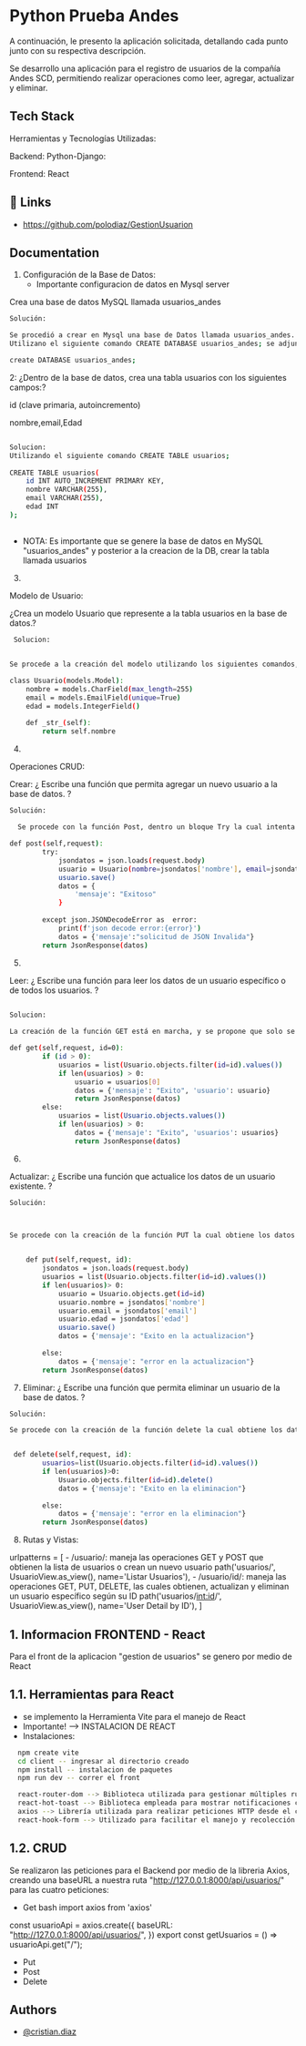 # Python Prueba Andes

A continuación, le presento la aplicación solicitada, detallando cada punto junto con su respectiva descripción. 

Se desarrollo una aplicación para el registro de usuarios de la compañía Andes SCD, permitiendo realizar operaciones como leer, agregar, actualizar y eliminar. 


## Tech Stack



Herramientas y Tecnologías Utilizadas: 

  

Backend:  Python-Django:  

  

Frontend: React 
## 🔗 Links
- https://github.com/polodiaz/GestionUsuarion


## Documentation

1) Configuración de la Base de Datos:
   - Importante configuracion de datos en Mysql server

Crea una base de datos MySQL llamada usuarios_andes 

  
```bash
Solución: 

Se procedió a crear en Mysql una base de Datos llamada usuarios_andes. 
Utilizano el siguiente comando CREATE DATABASE usuarios_andes; se adjunta Ejemplo.

create DATABASE usuarios_andes;
```
 



2:  ¿Dentro de la base de datos, crea una tabla usuarios con los siguientes campos:? 



id (clave primaria, autoincremento) 



nombre,email,Edad 

 
```bash

Solucion:
Utilizando el siguiente comando CREATE TABLE usuarios; 
 
CREATE TABLE usuarios( 
    id INT AUTO_INCREMENT PRIMARY KEY, 
    nombre VARCHAR(255), 
    email VARCHAR(255), 
    edad INT 
); 
  
```
- NOTA: Es importante que se genere la base de datos en MySQL "usuarios_andes" y posterior a la creacion de la DB, crear la tabla llamada usuarios



3.

Modelo de Usuario: 

¿Crea un modelo Usuario que represente a la tabla usuarios en la base de datos.? 
 

```bash
 Solucion:  
 

Se procede a la creación del modelo utilizando los siguientes comandos, creando una clase con los campos solicitados, los cuales coinciden con la información de la base de datos: 

class Usuario(models.Model):
    nombre = models.CharField(max_length=255)
    email = models.EmailField(unique=True)
    edad = models.IntegerField()

    def _str_(self):
        return self.nombre

```  


4.

Operaciones CRUD: 

 
Crear: ¿ Escribe una función que permita agregar un nuevo usuario a la base de datos. ? 

 
 
```bash
Solución: 
 
  Se procede con la función Post, dentro un bloque Try la cual intenta la ejecución del código respectivo y el caso hipotético de una excepción se ejecuta el except , a continuación, imagen alusiva. 

def post(self,request):
        try:
            jsondatos = json.loads(request.body)
            usuario = Usuario(nombre=jsondatos['nombre'], email=jsondatos['email'], edad=jsondatos['edad'])
            usuario.save()
            datos = {
                'mensaje': "Exitoso"
            }
            
        except json.JSONDecodeError as  error:
            print(f'json decode error:{error}')
            datos = {'mensaje':"solicitud de JSON Invalida"}
        return JsonResponse(datos)
```

 5.
 Leer: ¿ Escribe una función para leer los datos de un usuario específico o de todos los usuarios. ?  

 
 
```bash

Solucion: 
 
La creación de la función GET está en marcha, y se propone que solo se pueda filtrar por un ID identificador único. Esta propuesta tiene como objetivo simplificar el filtro, ya que la búsqueda se centra en un dato único, siendo el ID el elemento que no se duplica. 

def get(self,request, id=0):
        if (id > 0):
            usuarios = list(Usuario.objects.filter(id=id).values())
            if len(usuarios) > 0:
                usuario = usuarios[0]
                datos = {'mensaje': "Exito", 'usuario': usuario}
                return JsonResponse(datos)
        else:
            usuarios = list(Usuario.objects.values())
            if len(usuarios) > 0:
                datos = {'mensaje': "Exito", 'usuarios': usuarios}
                return JsonResponse(datos)
```  


6.

Actualizar: ¿ Escribe una función que actualice los datos de un usuario existente. ? 

 


```bash
Solución: 

 

Se procede con la creación de la función PUT la cual obtiene los datos de Usuario el cual es el modelo y se filtra por el ID y cuando la longitud es mayor a 0 la actualiza.


    def put(self,request, id):
        jsondatos = json.loads(request.body)
        usuarios = list(Usuario.objects.filter(id=id).values())
        if len(usuarios)> 0:
            usuario = Usuario.objects.get(id=id)
            usuario.nombre = jsondatos['nombre']
            usuario.email = jsondatos['email']
            usuario.edad = jsondatos['edad']
            usuario.save()
            datos = {'mensaje': "Exito en la actualizacion"}
    
        else:
            datos = {'mensaje': "error en la actualizacion"}
        return JsonResponse(datos)
```
  



7.  Eliminar: ¿ Escribe una función que permita eliminar un usuario de la base de datos. ? 

 

 
```bash
Solución: 

Se procede con la creación de la función delete la cual obtiene los datos de Usuario el cual es el modelo y se filtra por el ID y cuando la longitud es mayor a 0 la elimina se utiliza el método delete que trae Django por defecto.


 def delete(self,request, id):
        usuarios=list(Usuario.objects.filter(id=id).values())
        if len(usuarios)>0:
            Usuario.objects.filter(id=id).delete()
            datos = {'mensaje': "Exito en la eliminacion"}
            
        else:
            datos = {'mensaje': "error en la eliminacion"}
        return JsonResponse(datos)
```

8. Rutas y Vistas: 

urlpatterns = [
    - /usuario/: maneja las operaciones GET y POST que obtienen la lista de usuarios o crean un nuevo usuario
    path('usuarios/', UsuarioView.as_view(), name='Listar Usuarios'),
    - /usuario/id/: maneja las operaciones GET, PUT, DELETE, las cuales obtienen, actualizan y eliminan un usuario específico según su ID
    path('usuarios/<int:id>/', UsuarioView.as_view(), name='User Detail by ID'),
]

## 1. Informacion FRONTEND - React
Para el front de la aplicacion "gestion de usuarios" se genero por medio de React 
## 1.1. Herramientas para React 

- se implemento la Herramienta Vite para el manejo de React
- Importante! --> INSTALACION DE REACT
- Instalaciones: 

```bash
  npm create vite
  cd client -- ingresar al directorio creado
  npm install -- instalacion de paquetes
  npm run dev -- correr el front

  react-router-dom --> Biblioteca utilizada para gestionar múltiples rutas en la aplicación.
  react-hot-toast --> Biblioteca empleada para mostrar notificaciones cuando se realizan cambios en la aplicación web.
  axios --> Librería utilizada para realizar peticiones HTTP desde el cliente.
  react-hook-form --> Utilizado para facilitar el manejo y recolección de datos mediante formularios en React.
```

## 1.2. CRUD
Se realizaron las peticiones para el Backend por medio de la libreria Axios, creando una baseURL a nuestra ruta "http://127.0.0.1:8000/api/usuarios/" para las cuatro peticiones:
- Get
bash
import axios from 'axios'

const usuarioApi = axios.create({
    baseURL: "http://127.0.0.1:8000/api/usuarios/",
})
export const getUsuarios = () => usuarioApi.get("/");

- Put
- Post
- Delete

## Authors

- [@cristian.diaz](https://github.com/polodiaz)
